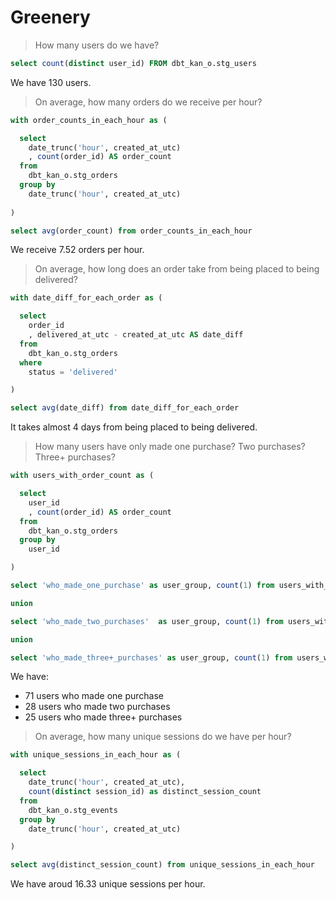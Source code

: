 # Greenery

> How many users do we have?

```sql
select count(distinct user_id) FROM dbt_kan_o.stg_users
```

We have 130 users.

> On average, how many orders do we receive per hour?

```sql
with order_counts_in_each_hour as (

  select
    date_trunc('hour', created_at_utc)
    , count(order_id) AS order_count
  from
    dbt_kan_o.stg_orders
  group by
    date_trunc('hour', created_at_utc)
  
)

select avg(order_count) from order_counts_in_each_hour
```

We receive 7.52 orders per hour.

> On average, how long does an order take from being placed to being delivered?

```sql
with date_diff_for_each_order as (

  select
    order_id
    , delivered_at_utc - created_at_utc AS date_diff
  from
    dbt_kan_o.stg_orders
  where
    status = 'delivered'

)

select avg(date_diff) from date_diff_for_each_order
```

It takes almost 4 days from being placed to being delivered.

> How many users have only made one purchase? Two purchases? Three+ purchases?

```sql
with users_with_order_count as (

  select
    user_id
    , count(order_id) AS order_count
  from
    dbt_kan_o.stg_orders
  group by
    user_id

)

select 'who_made_one_purchase' as user_group, count(1) from users_with_order_count where order_count = 1

union

select 'who_made_two_purchases'  as user_group, count(1) from users_with_order_count where order_count = 2

union

select 'who_made_three+_purchases' as user_group, count(1) from users_with_order_count where order_count >= 3
```

We have:

* 71 users who made one purchase
* 28 users who made two purchases
* 25 users who made three+ purchases

> On average, how many unique sessions do we have per hour?

```sql
with unique_sessions_in_each_hour as (

  select
    date_trunc('hour', created_at_utc),
    count(distinct session_id) as distinct_session_count
  from
    dbt_kan_o.stg_events
  group by
    date_trunc('hour', created_at_utc)

)

select avg(distinct_session_count) from unique_sessions_in_each_hour
```

We have aroud 16.33 unique sessions per hour.
